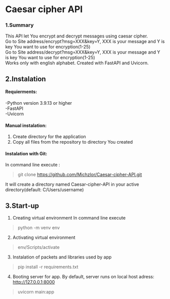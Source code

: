 # Caesar cipher API
### 1.Summary
This API let You encrypt and decrypt messages using caesar cipher.\
Go to Site address/encrypt?msg=XXX&key=Y, XXX is your message and Y is key You want to use for encryption(1-25)\
Go to Site address/decrypt?msg=XXX&key=Y, XXX is your message and Y is key You want to use for encryption(1-25)\
Works only with english alphabet.
Created with FastAPI and Uvicorn.
## 2.Instalation
#### Requierments:
-Python version 3.9.13 or higher\
-FastAPI\
-Uvicorn
#### Manual instalation:

1. Create directory for the application
2. Copy all files from the repository to directory You created
#### Instalation with Git:
In command line execute :
>git clone https://github.com/Michzlor/Caesar-cipher-API.git

It will create a directory named Caesar-cipher-API in your active directory(default: C/Users/username)

## 3.Start-up

1. Creating virtual environment
In command line execute
>  python -m venv env
2. Activating virtual environment
>  env/Scripts/activate
3. Instalation of packets and libraries used by app
> pip install -r requirements.txt
4. Booting server for app. By default, server runs on local host adress: http://127.0.0.1:8000
>  uvicorn main:app
